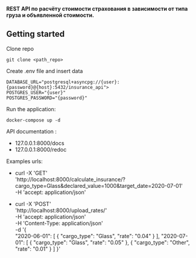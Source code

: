 
**REST API по расчёту стоимости страхования в зависимости от типа груза и объявленной стоимости.**


## Getting started
Clone repo
```
git clone <path_repo>
```
Create .env file and insert data
```
DATABASE_URL="postgresql+asyncpg://{user}:{password}@{host}:5432/insurance_api">
POSTGRES_USER="{user}"
POSTGRES_PASSWORD="{password}"
```


Run the application:
```
docker-compose up -d
```

API documentation :
- 127.0.0.1:8000/docs
- 127.0.0.1:8000/redoc

Examples urls:
-  curl -X 'GET' \
  'http://localhost:8000/calculate_insurance/?cargo_type=Glass&declared_value=1000&target_date=2020-07-01' \
  -H 'accept: application/json'

- curl -X 'POST' \
  'http://localhost:8000/upload_rates/' \
  -H 'accept: application/json' \
  -H 'Content-Type: application/json' \
  -d '{  
    "2020-06-01": [
        {
            "cargo_type": "Glass",
            "rate": "0.04"
        }
    ],
    "2020-07-01": [
        {
            "cargo_type": "Glass",
            "rate": "0.05"
        },
        {
            "cargo_type": "Other",
            "rate": "0.01"
        }
    ]
}'